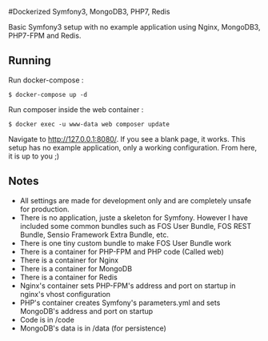 #Dockerized Symfony3, MongoDB3, PHP7, Redis

Basic Symfony3 setup with no example application using Nginx, MongoDB3, PHP7-FPM and Redis.

## Running

Run docker-compose :

    $ docker-compose up -d

Run composer inside the web container :

    $ docker exec -u www-data web composer update

Navigate to http://127.0.0.1:8080/. If you see a blank page, it works. This setup has no example application, only a working configuration. From here, it is up to you ;)


## Notes

* All settings are made for development only and are completely unsafe for production.
* There is no application, juste a skeleton for Symfony. However I have included some common bundles such as FOS User Bundle, FOS REST Bundle, Sensio Framework Extra Bundle, etc.
* There is one tiny custom bundle to make FOS User Bundle work
* There is a container for PHP-FPM and PHP code (Called web)
* There is a container for Nginx
* There is a container for MongoDB
* There is a container for Redis
* Nginx's container sets PHP-FPM's address and port on startup in nginx's vhost configuration
* PHP's container creates Symfony's parameters.yml and sets MongoDB's address and port on startup
* Code is in /code
* MongoDB's data is in /data (for persistence)

